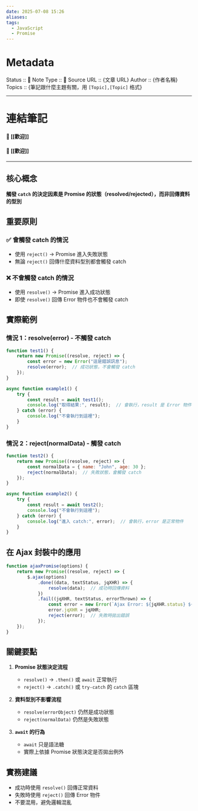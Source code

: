 ```yaml
---
date: 2025-07-08 15:26
aliases: 
tags:
  - JavaScript
  - Promise
---
```

# Metadata
Status :: 🌱
Note Type :: 📰
Source URL :: {文章 URL}
Author :: {作者名稱}
Topics :: {筆記跟什麼主題有關，用 `[Topic],[Topic]` 格式}

---
# 連結筆記
#### 📑 [[歡迎]]
#### 📑 [[歡迎]]

---

## 核心概念

**觸發 `catch` 的決定因素是 Promise 的狀態（resolved/rejected），而非回傳資料的型別**

## 重要原則

### ✅ 會觸發 catch 的情況

- 使用 `reject()` → Promise 進入失敗狀態
- 無論 `reject()` 回傳什麼資料型別都會觸發 catch

### ❌ 不會觸發 catch 的情況

- 使用 `resolve()` → Promise 進入成功狀態
- 即使 `resolve()` 回傳 Error 物件也不會觸發 catch

## 實際範例

### 情況 1：resolve(error) - 不觸發 catch

```javascript
function test1() {
    return new Promise((resolve, reject) => {
        const error = new Error("這是錯誤訊息");
        resolve(error);  // 成功狀態，不會觸發 catch
    });
}

async function example1() {
    try {
        const result = await test1();
        console.log("取得結果:", result);  // 會執行，result 是 Error 物件
    } catch (error) {
        console.log("不會執行到這裡");
    }
}
```

### 情況 2：reject(normalData) - 觸發 catch

```javascript
function test2() {
    return new Promise((resolve, reject) => {
        const normalData = { name: "John", age: 30 };
        reject(normalData);  // 失敗狀態，會觸發 catch
    });
}

async function example2() {
    try {
        const result = await test2();
        console.log("不會執行到這裡");
    } catch (error) {
        console.log("進入 catch:", error);  // 會執行，error 是正常物件
    }
}
```

## 在 Ajax 封裝中的應用

```javascript
function ajaxPromise(options) {
    return new Promise((resolve, reject) => {
        $.ajax(options)
            .done((data, textStatus, jqXHR) => {
                resolve(data);  // 成功時回傳資料
            })
            .fail((jqXHR, textStatus, errorThrown) => {
                const error = new Error(`Ajax Error: ${jqXHR.status} ${jqXHR.statusText}`);
                error.jqXHR = jqXHR;
                reject(error);  // 失敗時拋出錯誤
            });
    });
}
```

## 關鍵要點

1. **Promise 狀態決定流程**
    
    - `resolve()` → `.then()` 或 `await` 正常執行
    - `reject()` → `.catch()` 或 `try-catch` 的 `catch` 區塊

2. **資料型別不影響流程**
    
    - `resolve(errorObject)` 仍然是成功狀態
    - `reject(normalData)` 仍然是失敗狀態

3. **`await` 的行為**
    
    - `await` 只是語法糖
    - 實際上依據 Promise 狀態決定是否拋出例外

## 實務建議

- 成功時使用 `resolve()` 回傳正常資料
- 失敗時使用 `reject()` 回傳 Error 物件
- 不要混用，避免邏輯混亂